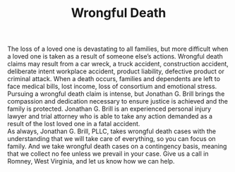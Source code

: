 ---
title: Wrongful Death
meta_description:
icon: tombstone-blank
description: >
  No amount of money can make up for losing someone you love. But when tragedy strikes because of someone else's negligence, your family deserves justice and accountability. We'll stand beside you with unwavering support through this difficult fight.
lead: Wrongful Death Representation That Protects Your Rights And Respects Your Emotions
body: >-
  The loss of a loved one is devastating to all families, but more difficult when a loved one is taken as a result of someone else’s actions. Wrongful death claims may result from a car wreck, a truck accident, construction accident, deliberate intent workplace accident, product liability, defective product or criminal attack. When a death occurs, families and dependents are left to face medical bills, lost income, loss of consortium and emotional stress.


  Pursuing a wrongful death claim is intense, but Jonathan G. Brill brings the compassion and dedication necessary to ensure justice is achieved and the family is protected. Jonathan G. Brill is an experienced personal injury lawyer and trial attorney who is able to take any action demanded as a result of the lost loved one in a fatal accident.


  As always, Jonathan G. Brill, PLLC, takes wrongful death cases with the understanding that we will take care of everything, so you can focus on family. And we take wrongful death cases on a contingency basis, meaning that we collect no fee unless we prevail in your case. Give us a call in Romney, West Virginia, and let us know how we can help.
type: practice-areas
---